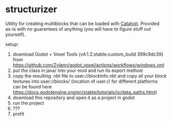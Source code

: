 # structurizer
 Utility for creating multiblocks that can be loaded with [Catalyst](https://github.com/MartinSVK12/catalyst). Provided as-is with no guarantees of anything (you will have to figure stuff out yourself).

setup:
1. download Godot + Voxel Tools (v4.1.2.stable.custom_build 399c9dc39) from https://github.com/Zylann/godot_voxel/actions/workflows/windows.yml
2. put the class in java/ into your mod and run its export method
3. copy the resulting .nbt file to user://blockInfo.nbt and copy all your block textures into user://blocks/ (location of user:// for different platforms can be found here https://docs.godotengine.org/en/stable/tutorials/io/data_paths.html)
4. download this repository and open it as a project in godot
5. run the project
6. ???
7. profit
